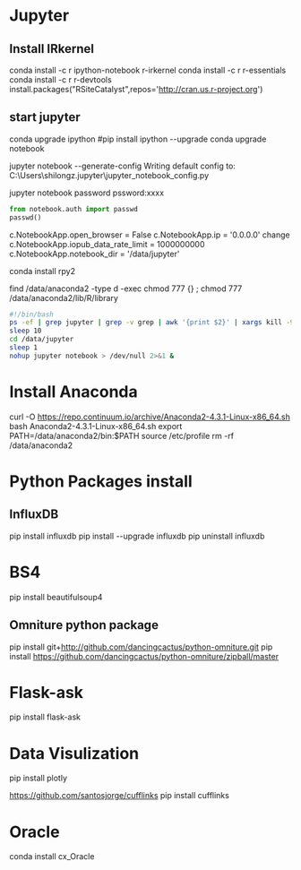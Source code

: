 # Jupyter

## Install IRkernel
conda install -c r ipython-notebook r-irkernel
conda install -c r r-essentials
conda install -c r r-devtools
install.packages("RSiteCatalyst",repos='http://cran.us.r-project.org')

## start jupyter

conda upgrade ipython
#pip install ipython --upgrade
conda upgrade notebook

jupyter notebook --generate-config
Writing default config to: C:\Users\shilongz\.jupyter\jupyter_notebook_config.py

jupyter notebook password
pssword:xxxx

```python
from notebook.auth import passwd
passwd()
```

c.NotebookApp.open_browser = False
c.NotebookApp.ip = '0.0.0.0'
change c.NotebookApp.iopub_data_rate_limit = 1000000000
c.NotebookApp.notebook_dir = '/data/jupyter'


conda install rpy2

find /data/anaconda2 -type d -exec chmod 777 {} \;
chmod 777 /data/anaconda2/lib/R/library

```sh
#!/bin/bash
ps -ef | grep jupyter | grep -v grep | awk '{print $2}' | xargs kill -9
sleep 10
cd /data/jupyter
sleep 1
nohup jupyter notebook > /dev/null 2>&1 &
```

# Install Anaconda
curl -O https://repo.continuum.io/archive/Anaconda2-4.3.1-Linux-x86_64.sh
bash Anaconda2-4.3.1-Linux-x86_64.sh
export PATH=/data/anaconda2/bin:$PATH
source /etc/profile
rm -rf /data/anaconda2

# Python Packages install

## InfluxDB
pip install influxdb
pip install --upgrade influxdb
pip uninstall influxdb

# BS4
pip install beautifulsoup4

## Omniture python package
pip install git+http://github.com/dancingcactus/python-omniture.git
pip install https://github.com/dancingcactus/python-omniture/zipball/master

# Flask-ask
pip install flask-ask

# Data Visulization
pip install plotly

https://github.com/santosjorge/cufflinks
pip install cufflinks

# Oracle
conda install cx_Oracle
